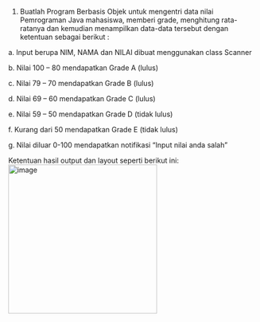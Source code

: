 1. Buatlah Program Berbasis Objek untuk mengentri data nilai Pemrograman
Java mahasiswa, memberi grade, menghitung rata-ratanya dan kemudian
menampilkan data-data tersebut dengan ketentuan sebagai berikut :

a. Input berupa NIM, NAMA dan NILAI dibuat menggunakan class Scanner

b. Nilai 100 – 80 mendapatkan Grade A (lulus)

c. Nilai 79 – 70 mendapatkan Grade B (lulus)

d. Nilai 69 – 60 mendapatkan Grade C (lulus)

e. Nilai 59 – 50 mendapatkan Grade D (tidak lulus)

f. Kurang dari 50 mendapatkan Grade E (tidak lulus)

g. Nilai diluar 0-100 mendapatkan notifikasi “Input nilai anda salah”

Ketentuan hasil output dan layout seperti berikut ini:
<img width="299" alt="image" src="https://user-images.githubusercontent.com/81854080/196097883-48b46205-ea91-4062-9bb1-6e7bb2f5cb20.png">
